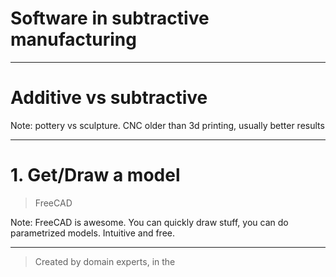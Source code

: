 
# Software in subtractive manufacturing

---

# Additive vs subtractive

Note: pottery vs sculpture. CNC older than 3d printing, usually better results

---

<!-- .slide: data-background="./images/freecad.png" -->
# 1. Get/Draw a model
> FreeCAD

Note: FreeCAD is awesome. You can quickly draw stuff, you can do parametrized models. Intuitive and free.

---

> Created by domain experts, in the

